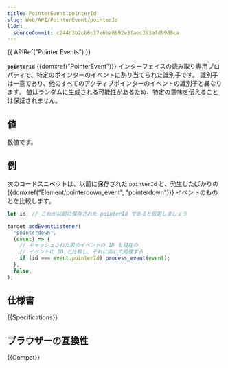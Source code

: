 ```yaml
---
title: PointerEvent.pointerId
slug: Web/API/PointerEvent/pointerId
l10n:
  sourceCommit: c244d3b2cb6c17e6ba8692e3faec393afd9988ca
---
```


{{ APIRef("Pointer Events") }}

**`pointerId`** {{domxref("PointerEvent")}} インターフェイスの読み取り専用プロパティで、特定のポインターのイベントに割り当てられた識別子です。 識別子は一意であり、他のすべてのアクティブポインターのイベントの識別子と異なります。 値はランダムに生成される可能性があるため、特定の意味を伝えることは保証されません。

## 値

数値です。

## 例

次のコードスニペットは、以前に保存された `pointerId` と、発生したばかりの {{domxref("Element/pointerdown_event", "pointerdown")}} イベントのものとを比較します。

```js
let id; // これが以前に保存された pointerId であると仮定しましょう

target.addEventListener(
  "pointerdown",
  (event) => {
    // キャッシュされた前のイベントの ID を現在の
    // イベントの ID と比較し、それに応じて処理する
    if (id === event.pointerId) process_event(event);
  },
  false,
);
```

## 仕様書

{{Specifications}}

## ブラウザーの互換性

{{Compat}}
